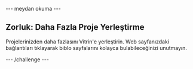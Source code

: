 \--- meydan okuma \---

## Zorluk: Daha Fazla Proje Yerleştirme

Projelerinizden daha fazlasını Vitrin'e yerleştirin. Web sayfanızdaki bağlantıları tıklayarak biblo sayfalarını kolayca bulabileceğinizi unutmayın.

\--- /challenge \---